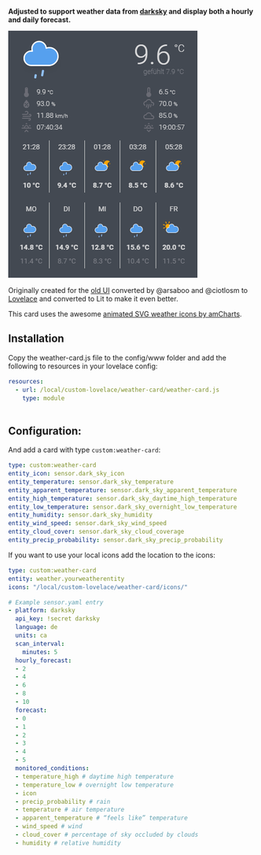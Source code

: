 **Adjusted to support weather data from [darksky](https://www.home-assistant.io/integrations/darksky) and display both a hourly and daily forecast.**

![Weather Card](https://github.com/Tobi0892/weather-card/blob/master/weather-card.png?raw=true)

Originally created for the [old UI](https://community.home-assistant.io/t/custom-ui-weather-state-card-with-a-question/23008) converted by @arsaboo and @ciotlosm to [Lovelace](https://community.home-assistant.io/t/custom-ui-weather-state-card-with-a-question/23008/291) and converted to Lit to make it even better.

This card uses the awesome [animated SVG weather icons by amCharts](https://www.amcharts.com/free-animated-svg-weather-icons/).

## Installation

Copy the weather-card.js file to the config/www folder and add the following to resources in your lovelace config:

```yaml
resources:
  - url: /local/custom-lovelace/weather-card/weather-card.js
    type: module
    
```

## Configuration:

And add a card with type `custom:weather-card`:

```yaml
type: custom:weather-card
entity_icon: sensor.dark_sky_icon
entity_temperature: sensor.dark_sky_temperature
entity_apparent_temperature: sensor.dark_sky_apparent_temperature
entity_high_temperature: sensor.dark_sky_daytime_high_temperature
entity_low_temperature: sensor.dark_sky_overnight_low_temperature
entity_humidity: sensor.dark_sky_humidity
entity_wind_speed: sensor.dark_sky_wind_speed
entity_cloud_cover: sensor.dark_sky_cloud_coverage
entity_precip_probability: sensor.dark_sky_precip_probability
```

If you want to use your local icons add the location to the icons:

```yaml
type: custom:weather-card
entity: weather.yourweatherentity
icons: "/local/custom-lovelace/weather-card/icons/"
```

```yaml
# Example sensor.yaml entry
- platform: darksky
  api_key: !secret darksky
  language: de
  units: ca
  scan_interval:
    minutes: 5
  hourly_forecast:
  - 2
  - 4
  - 6
  - 8
  - 10
  forecast:
  - 0
  - 1
  - 2
  - 3
  - 4
  - 5
  monitored_conditions:
  - temperature_high # daytime high temperature
  - temperature_low # overnight low temperature
  - icon
  - precip_probability # rain
  - temperature # air temperature
  - apparent_temperature # “feels like” temperature
  - wind_speed # wind
  - cloud_cover # percentage of sky occluded by clouds
  - humidity # relative humidity
```
